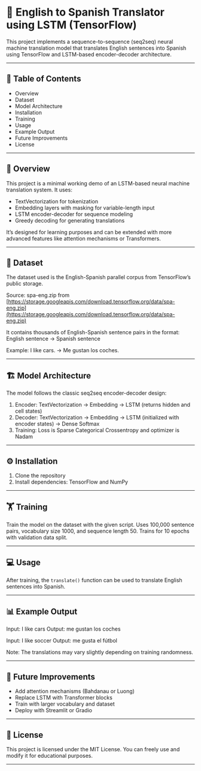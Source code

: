 # 🧠 English to Spanish Translator using LSTM (TensorFlow)

This project implements a sequence-to-sequence (seq2seq) neural machine translation model that translates English sentences into Spanish using TensorFlow and LSTM-based encoder-decoder architecture.

---

## 📌 Table of Contents

* Overview
* Dataset
* Model Architecture
* Installation
* Training
* Usage
* Example Output
* Future Improvements
* License

---

## 📖 Overview

This project is a minimal working demo of an LSTM-based neural machine translation system.
It uses:

* TextVectorization for tokenization
* Embedding layers with masking for variable-length input
* LSTM encoder-decoder for sequence modeling
* Greedy decoding for generating translations

It’s designed for learning purposes and can be extended with more advanced features like attention mechanisms or Transformers.

---

## 📂 Dataset

The dataset used is the English-Spanish parallel corpus from TensorFlow’s public storage.

Source: spa-eng.zip from [https://storage.googleapis.com/download.tensorflow.org/data/spa-eng.zip](https://storage.googleapis.com/download.tensorflow.org/data/spa-eng.zip)

It contains thousands of English-Spanish sentence pairs in the format:
English sentence → Spanish sentence

Example:
I like cars. → Me gustan los coches.

---

## 🏗 Model Architecture

The model follows the classic seq2seq encoder-decoder design:

1. Encoder: TextVectorization → Embedding → LSTM (returns hidden and cell states)
2. Decoder: TextVectorization → Embedding → LSTM (initialized with encoder states) → Dense Softmax
3. Training: Loss is Sparse Categorical Crossentropy and optimizer is Nadam

---

## ⚙ Installation

1. Clone the repository
2. Install dependencies: TensorFlow and NumPy

---

## 🏋 Training

Train the model on the dataset with the given script.
Uses 100,000 sentence pairs, vocabulary size 1000, and sequence length 50.
Trains for 10 epochs with validation data split.

---

## 💻 Usage

After training, the `translate()` function can be used to translate English sentences into Spanish.

---

## 📊 Example Output

Input: I like cars
Output: me gustan los coches

Input: I like soccer
Output: me gusta el fútbol

Note: The translations may vary slightly depending on training randomness.

---

## 🚀 Future Improvements

* Add attention mechanisms (Bahdanau or Luong)
* Replace LSTM with Transformer blocks
* Train with larger vocabulary and dataset
* Deploy with Streamlit or Gradio

---

## 📜 License

This project is licensed under the MIT License.
You can freely use and modify it for educational purposes.

---
